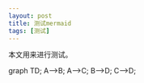 ```yaml
---
layout: post
title: 测试mermaid
tags: [测试]
---
```


本文用来进行测试。


<div class="mermaid">
graph TD;
    A-->B;
    A-->C;
    B-->D;
    C-->D;
</div>
